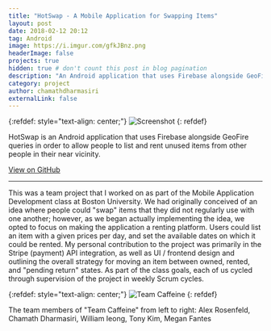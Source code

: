 ```yaml
---
title: "HotSwap - A Mobile Application for Swapping Items"
layout: post
date: 2018-02-12 20:12
tag: Android
image: https://i.imgur.com/gfkJBnz.png
headerImage: false
projects: true
hidden: true # don't count this post in blog pagination
description: "An Android application that uses Firebase alongside GeoFire queries in order to allow people to list and rent unused items from other people in their near vicinity."
category: project
author: chamathdharmasiri
externalLink: false
---
```


{:refdef: style="text-align: center;"}
![Screenshot](https://i.imgur.com/KwYDpTg.png)
{: refdef}

HotSwap is an Android application that uses Firebase alongside GeoFire queries in order to allow people to list and rent unused items from other people in their near vicinity.

[View on GitHub](https://github.com/TeamCaffeine/HotSwap)

---

This was a team project that I worked on as part of the Mobile Application Development class at Boston University. We had originally conceived of an idea where people could "swap" items that they did not regularly use with one another; however, as we began actually implementing the idea, we opted to focus on making the application a renting platform. Users could list an item with a given prices per day, and set the available dates on which it could be rented. My personal contribution to the project was primarily in the Stripe (payment) API integration, as well as UI / frontend design and outlining the overall strategy for moving an item between owned, rented, and "pending return" states. As part of the class goals, each of us cycled through supervision of the project in weekly Scrum cycles. 

{:refdef: style="text-align: center;"}
![Team Caffeine](https://i.imgur.com/h10lKE2.jpg)
{: refdef}

The team members of "Team Caffeine" from left to right: Alex Rosenfeld, Chamath Dharmasiri, William Ieong, Tony Kim, Megan Fantes